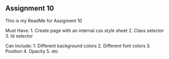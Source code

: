 ## Assignment 10
This is my ReadMe for Assigment 10

Must Have:
    1. Create page with an internal css style sheet
    2. Class selector
    3. Id selector

Can Include:
    1. Different background colors
    2. Different font colors
    3. Position
    4. Opacity
    5. etc
